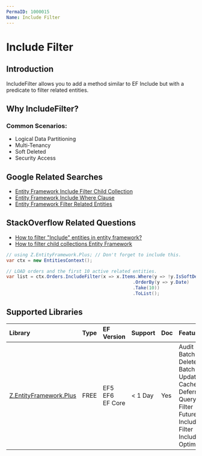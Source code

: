 ```yaml
---
PermaID: 1000015
Name: Include Filter
---
```


# Include Filter

## Introduction

IncludeFilter allows you to add a method similar to EF Include but with a predicate to filter related entities.

## Why IncludeFilter?

### Common Scenarios:

 - Logical Data Partitioning
 - Multi-Tenancy
 - Soft Deleted
 - Security Access

## Google Related Searches

 - [Entity Framework Include Filter Child Collection](https://www.google.com/search?q=entity+framework+include+filter+child+collection)
 - [Entity Framework Include Where Clause](https://www.google.com/search?q=entity+framework+include+where+clause)
 - [Entity Framework Filter Related Entities](https://www.google.com/search?q=entity+framework+filter+related+entities)

## StackOverflow Related Questions

 - [How to filter "Include" entities in entity framework?](https://stackoverflow.com/questions/39636952/how-to-filter-include-entities-in-entity-framework)
 - [How to filter child collections Entity Framework](https://stackoverflow.com/questions/39046597/how-to-filter-child-collections-entity-framework)


```csharp
// using Z.EntityFramework.Plus; // Don't forget to include this.
var ctx = new EntitiesContext();

// LOAD orders and the first 10 active related entities.
var list = ctx.Orders.IncludeFilter(x => x.Items.Where(y => !y.IsSoftDeleted)
                                               .OrderBy(y => y.Date)
                                               .Take(10))
                                               .ToList();
```

## Supported Libraries

|Library	|Type	|EF Version	|Support	|Doc	|Features|
|:----------|:----------|:----------|:----------|:----------|:----------|
|[Z.EntityFramework.Plus](/ef-plus)	|FREE	|EF5<br>EF6<br>EF Core|	< 1 Day	|Yes    |Audit<br>Batch Delete<br>Batch Update<br>Cache<br>Deferred Query<br>Filter<br>Future<br>Include Filter<br>Include Optimized|